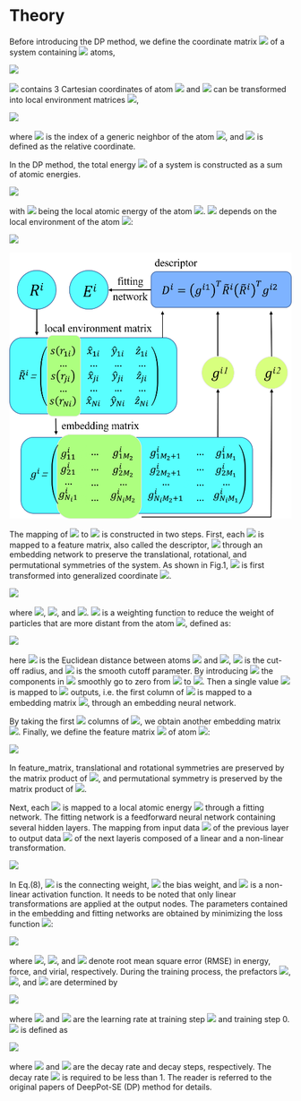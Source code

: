 # Theory

Before introducing the DP method, we define the coordinate matrix <img src="https://latex.codecogs.com/png.image?\dpi{110}\boldsymbol{\mathcal{R}}&space;\in&space;\mathbb{R}^{N&space;\times&space;3}"> of a system containing <img src="https://latex.codecogs.com/png.image?\dpi{110}N"> atoms,

<img src="https://latex.codecogs.com/png.image?\dpi{110}\mathcal{R}=\left\{\boldsymbol{r}_{1}^{T},&space;\cdots,&space;\boldsymbol{r}_{i}^{T},&space;\cdots,&space;\boldsymbol{r}_{N}^{T}\right\}^{T},&space;\boldsymbol{r}_{i}=\left(x_{i},&space;y_{i},&space;z_{i}\right),(1)">

<img src="https://latex.codecogs.com/svg.image?\boldsymbol{r}_{i}"> contains 3 Cartesian coordinates of atom <img src="https://latex.codecogs.com/png.image?\dpi{110}i"> and <img src="https://latex.codecogs.com/png.image?\dpi{110}\boldsymbol{\mathcal{R}}"> can be transformed into local environment matrices <img src="https://latex.codecogs.com/png.image?\dpi{110}\left\{\boldsymbol{\mathcal{R}}^{i}\right\}_{i=1}^{N}">,

<img src="https://latex.codecogs.com/png.image?\dpi{110}\mathcal{R}=\left\{\boldsymbol{r}_{1}^{T},&space;\cdots,&space;\boldsymbol{r}_{i}^{T},&space;\cdots,&space;\boldsymbol{r}_{N}^{T}\right\}^{T},&space;\boldsymbol{r}_{i}=\left(x_{i},&space;y_{i},&space;z_{i}\right),(2)" >

where <img src="https://latex.codecogs.com/png.image?\dpi{110}j"> is the index of a generic neighbor of the atom <img src="https://latex.codecogs.com/png.image?\dpi{110}i">, and <img src="https://latex.codecogs.com/png.image?\dpi{110}\boldsymbol{r}_{j&space;i}&space;\equiv&space;\boldsymbol{r}_{j}-\boldsymbol{r}_{i}"> is defined as the relative coordinate.

In the DP method, the total energy <img src="http://chart.googleapis.com/chart?cht=tx&chl= E" style="border:none;"> of a system is constructed as a sum of atomic energies. 

<img src="https://latex.codecogs.com/png.image?\dpi{110}&space;E=\sum_{i}&space;E_{i},(3)">

with <img src="https://latex.codecogs.com/png.image?\dpi{110}E_{i}"> being the local atomic energy of the atom <img src="https://latex.codecogs.com/png.image?\dpi{110}i">. <img src="https://latex.codecogs.com/png.image?\dpi{110}E_{i}"> depends on the local environment of the atom <img src="https://latex.codecogs.com/png.image?\dpi{110}i">:

<img src="https://latex.codecogs.com/png.image?\dpi{110}&space;E=\sum_{i}&space;E_{i}=\sum_{i}&space;E\left(\mathcal{R}^{i}\right),(4)">

![Fig.1 Graphic illustration of the mapping from the local environment to local atomic ener](https://github.com/LiangWenshuo1118/img-folder/blob/master/descriptor.png)

The mapping of <img src="https://latex.codecogs.com/png.image?\dpi{110}\boldsymbol{\mathcal{R}}^{i}"> to <img src="https://latex.codecogs.com/png.image?\dpi{110}E_{i}"> is constructed in two steps. First, each <img src="https://latex.codecogs.com/png.image?\dpi{110}\boldsymbol{\mathcal{R}}^{i}"> is mapped to a feature matrix, also called the descriptor, <img src="https://latex.codecogs.com/png.image?\dpi{110}\boldsymbol{\mathcal{D}}^{i}"> through an embedding network to preserve the translational, rotational, and permutational symmetries of the system. As shown in Fig.1, <img src="https://latex.codecogs.com/png.image?\dpi{110}\boldsymbol{\mathcal{R}}^{i}&space;\in&space;\mathbb{R}^{N_{i}&space;\times&space;3}"> is first transformed into generalized coordinate <img src="https://latex.codecogs.com/png.image?\dpi{110}\tilde{\boldsymbol{\mathcal{R}}}^{i}&space;\in&space;\mathbb{R}^{N_{i}&space;\times&space;4}">.

<img src="https://latex.codecogs.com/png.image?\dpi{110}&space;\left\{x_{j&space;i},&space;y_{j&space;i},&space;z_{j&space;i}\right\}&space;\mapsto\left\{s\left(r_{j&space;i}\right),&space;\hat{x}_{j&space;i},&space;\hat{y}_{j&space;i},&space;\hat{z}_{j&space;i}\right\},(5)">

where <img src="https://latex.codecogs.com/png.image?\dpi{110}\hat{x}_{j&space;i}=\frac{s\left(r_{j&space;i}\right)&space;x_{j&space;i}}{r_{j&space;i}}">, <img src="https://latex.codecogs.com/png.image?\dpi{110}\hat{y}_{j&space;i}=\frac{s\left(r_{j&space;i}\right)&space;y_{j&space;i}}{r_{j&space;i}}">, and <img src="https://latex.codecogs.com/png.image?\dpi{110}\hat{z}_{j&space;i}=\frac{s\left(r_{j&space;i}\right)&space;z_{j&space;i}}{r_{j&space;i}}">. <img src="https://latex.codecogs.com/png.image?\dpi{110}s\left(r_{j&space;i}\right)"> is a weighting function to reduce the weight of particles that are more distant from the atom <img src="https://latex.codecogs.com/png.image?\dpi{110}i">, defined as:

<img src="https://latex.codecogs.com/png.image?\dpi{110}s\left(r_{j&space;i}\right)=&space;\begin{cases}\frac{1}{r_{j&space;i}},&space;&&space;r_{j&space;i}<r_{c&space;s}&space;\\&space;\frac{1}{r_{j&space;i}}&space;\{&space;{(\frac{r_{j&space;i}&space;-&space;r_{c&space;s}}{&space;r_c&space;-&space;r_{c&space;s}})}^3&space;(-6&space;{(\frac{r_{j&space;i}&space;-&space;r_{c&space;s}}{&space;r_c&space;-&space;r_{c&space;s}})}^2&space;&plus;15&space;\frac{r_{j&space;i}&space;-&space;r_{c&space;s}}{&space;r_c&space;-&space;r_{c&space;s}}&space;-10)&space;&plus;1&space;\},&space;&&space;r_{c&space;s}<r_{j&space;i}<r_{c}&space;\\&space;0,&space;&&space;r_{j&space;i}>r_{c}\end{cases},(6)">

here <img src="https://latex.codecogs.com/png.image?\dpi{110}r_{j&space;i}"> is the Euclidean distance between atoms <img src="https://latex.codecogs.com/png.image?\dpi{110}i"> and <img src="https://latex.codecogs.com/png.image?\dpi{110}j">, <img src="https://latex.codecogs.com/png.image?\dpi{110}r_{c}"> is the cut-off radius, and <img src="https://latex.codecogs.com/png.image?\dpi{110}r_{cs}"> is the smooth cutoff parameter. By introducing <img src="https://latex.codecogs.com/png.image?\dpi{110}s\left(r_{j&space;i}\right)"> the components in <img src="https://latex.codecogs.com/png.image?\dpi{110}\tilde{\boldsymbol{\mathcal{R}}}^{i}"> smoothly go to zero from <img src="https://latex.codecogs.com/png.image?\dpi{110}r_{cs}"> to <img src="https://latex.codecogs.com/png.image?\dpi{110}r_{c}">. Then a single value <img src="https://latex.codecogs.com/png.image?\dpi{110}s\left(r_{j&space;i}\right)"> is mapped to <img src="https://latex.codecogs.com/png.image?\dpi{110}M_{1}"> outputs, i.e. the first column of <img src="https://latex.codecogs.com/png.image?\dpi{110}\tilde{\boldsymbol{\mathcal{R}}}^{i}"> is mapped to a embedding matrix <img src="https://latex.codecogs.com/png.image?\dpi{110}\mathcal{G}^{i&space;2}&space;\in&space;\mathbb{R}^{N_{i}&space;\times&space;M_{1}}">, through an embedding neural network. 

By taking the first <img src="https://latex.codecogs.com/png.image?\dpi{110}M_{2}(<M_{1})"> columns of <img src="https://latex.codecogs.com/png.image?\dpi{110}\boldsymbol{\mathcal{G}}^{i&space;2}&space;\in&space;\mathbb{R}^{N_{i}&space;\times&space;M_{2}}">, we obtain another embedding matrix <img src="https://latex.codecogs.com/png.image?\dpi{110}\mathcal{G}^{i&space;2}&space;\in&space;\mathbb{R}^{N_{i}&space;\times&space;M_{2}}">. Finally, we define the feature matrix <img src="https://latex.codecogs.com/png.image?\dpi{110}\mathcal{G}^{i&space;2}&space;\in&space;\mathbb{R}^{M_{1}&space;\times&space;M_{2}}"> of atom <img src="http://chart.googleapis.com/chart?cht=tx&chl= i" style="border:none;">:

<img src="https://latex.codecogs.com/png.image?\dpi{110}\mathcal{D}^{i}=\left(\mathcal{G}^{i&space;1}\right)^{T}&space;\tilde{\mathcal{R}}^{i}\left(\tilde{\mathcal{R}}^{i}\right)^{T}&space;\mathcal{G}^{i&space;2},(7)">

In feature_matrix, translational and rotational symmetries are preserved by the matrix product of <img src="https://latex.codecogs.com/png.image?\dpi{110}\tilde{\mathcal{R}}^{i}\left(\tilde{\mathcal{R}}^{i}\right)^{T}">, and permutational symmetry is preserved by the matrix product of <img src="https://latex.codecogs.com/png.image?\dpi{110}\left(\mathcal{G}^{i}\right)^{T}&space;\tilde{\mathcal{R}}^{i}">.

Next, each <img src="https://latex.codecogs.com/png.image?\dpi{110}\boldsymbol{\mathcal{D}}^{i}"> is mapped to a local atomic energy <img src="https://latex.codecogs.com/png.image?\dpi{110}E_{i}"> through a fitting network. The fitting network is a feedforward neural network containing several hidden layers. The mapping from input data <img src="https://latex.codecogs.com/png.image?\dpi{110}d_{l}^{\mathrm{in}}"> of the previous layer to output data <img src="https://latex.codecogs.com/png.image?\dpi{110}d_{k}^{\mathrm{out}}"> of the next layeris composed of a linear and a non-linear transformation.

<img src="https://latex.codecogs.com/png.image?\dpi{110}d_{k}^{o&space;u&space;t}=\varphi\left(\sum_{k&space;l}&space;w_{k&space;l}&space;d_{l}^{i&space;n}&plus;&space;b_{k}\right),(8)">

In Eq.(8), <img src="https://latex.codecogs.com/png.image?\dpi{110}{w}_{k&space;l}"> is the connecting weight, <img src="https://latex.codecogs.com/png.image?\dpi{110}{b}_{k}"> the bias weight, and <img src="https://latex.codecogs.com/png.image?\dpi{110}\varphi"> is a non-linear activation function. It needs to be noted that only linear transformations are applied at the output nodes. The parameters contained in the embedding and fitting networks are obtained by minimizing the loss function <img src="https://latex.codecogs.com/png.image?\dpi{110}L">:

<img src="https://latex.codecogs.com/png.image?\dpi{110}L\left(p_{\epsilon},&space;p_{f},&space;p_{\xi}\right)=\frac{p_{\epsilon}}{N}&space;\Delta&space;\epsilon^{2}&plus;\frac{p_{f}}{3&space;N}&space;\sum_{i}\left|\Delta&space;\boldsymbol{F}_{i}\right|^{2}&plus;\frac{p_{\xi}}{9N}\|\Delta&space;\xi\|^{2},(9)">

where <img src="https://latex.codecogs.com/png.image?\dpi{110}\Delta&space;\epsilon">, <img src="https://latex.codecogs.com/png.image?\dpi{110}\Delta&space;\boldsymbol{F}_{i}">, and <img src="https://latex.codecogs.com/png.image?\dpi{110}\Delta&space;\xi"> denote root mean square error (RMSE) in energy, force, and virial, respectively. During the training process, the prefactors <img src="https://latex.codecogs.com/png.image?\dpi{110}p_{\epsilon}">, <img src="https://latex.codecogs.com/png.image?\dpi{110}p_{f}">, and <img src="https://latex.codecogs.com/png.image?\dpi{110}p_{\xi}"> are determined by

<img src="https://latex.codecogs.com/png.image?\dpi{110}p(t)=p^{\operatorname{limit}}\left[1-\frac{r_{l}(t)}{r_{l}^{0}}\right]&plus;p^{\operatorname{start}}\left[\frac{r_{l}(t)}{r_{l}^{0}}\right],(10)">

where <img src="https://latex.codecogs.com/png.image?\dpi{110}r_{l}(t)"> and <img src="https://latex.codecogs.com/png.image?\dpi{110}r_{l}^{0}"> are the learning rate at training step <img src="https://latex.codecogs.com/png.image?\dpi{110}t"> and training step 0. <img src="https://latex.codecogs.com/png.image?\dpi{110}r_{l}(t)"> is defined as

<img src="https://latex.codecogs.com/png.image?\dpi{110}r_{l}(t)=r_{l}^{0}&space;\times&space;d_{r}^{t&space;/&space;d_{s}},(11)">

where <img src="https://latex.codecogs.com/png.image?\dpi{110}d_{r}"> and <img src="https://latex.codecogs.com/png.image?\dpi{110}d_{s}"> are the decay rate and decay steps, respectively. The decay rate <img src="https://latex.codecogs.com/png.image?\dpi{110}d_{r}"> is required to be less than 1. The reader is referred to the original papers of DeepPot-SE (DP) method for details.



